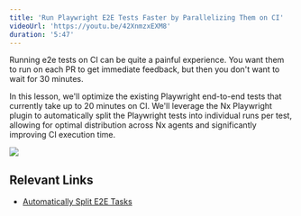 ```yaml
---
title: 'Run Playwright E2E Tests Faster by Parallelizing Them on CI'
videoUrl: 'https://youtu.be/42XnmzxEXM8'
duration: '5:47'
---
```


Running e2e tests on CI can be quite a painful experience. You want them to run on each PR to get immediate feedback, but then you don't want to wait for 30 minutes.

In this lesson, we'll optimize the existing Playwright end-to-end tests that currently take up to 20 minutes on CI. We'll leverage the Nx Playwright plugin to automatically split the Playwright tests into individual runs per test, allowing for optimal distribution across Nx agents and significantly improving CI execution time.

![](/courses/pnpm-nx-next/images/e2e-splitting-anim.gif)

## Relevant Links

- [Automatically Split E2E Tasks](/ci/features/split-e2e-tasks)
